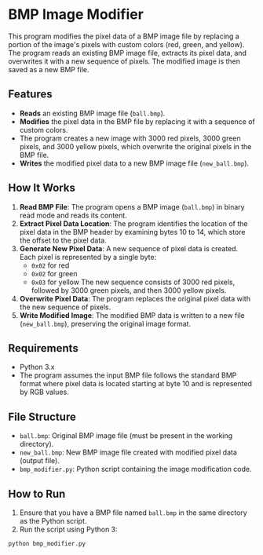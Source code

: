 # BMP Image Modifier

This program modifies the pixel data of a BMP image file by replacing a portion of the image's pixels with custom colors (red, green, and yellow). The program reads an existing BMP image file, extracts its pixel data, and overwrites it with a new sequence of pixels. The modified image is then saved as a new BMP file.

## Features

- **Reads** an existing BMP image file (`ball.bmp`).
- **Modifies** the pixel data in the BMP file by replacing it with a sequence of custom colors.
- The program creates a new image with 3000 red pixels, 3000 green pixels, and 3000 yellow pixels, which overwrite the original pixels in the BMP file.
- **Writes** the modified pixel data to a new BMP image file (`new_ball.bmp`).

## How It Works

1. **Read BMP File**: The program opens a BMP image (`ball.bmp`) in binary read mode and reads its content.
2. **Extract Pixel Data Location**: The program identifies the location of the pixel data in the BMP header by examining bytes 10 to 14, which store the offset to the pixel data.
3. **Generate New Pixel Data**: A new sequence of pixel data is created. Each pixel is represented by a single byte:
   - `0x02` for red
   - `0x02` for green
   - `0x03` for yellow
   The new sequence consists of 3000 red pixels, followed by 3000 green pixels, and then 3000 yellow pixels.
4. **Overwrite Pixel Data**: The program replaces the original pixel data with the new sequence of pixels.
5. **Write Modified Image**: The modified BMP data is written to a new file (`new_ball.bmp`), preserving the original image format.

## Requirements

- Python 3.x
- The program assumes the input BMP file follows the standard BMP format where pixel data is located starting at byte 10 and is represented by RGB values.

## File Structure

- `ball.bmp`: Original BMP image file (must be present in the working directory).
- `new_ball.bmp`: New BMP image file created with modified pixel data (output file).
- `bmp_modifier.py`: Python script containing the image modification code.

## How to Run

1. Ensure that you have a BMP file named `ball.bmp` in the same directory as the Python script.
2. Run the script using Python 3:

```bash
python bmp_modifier.py
